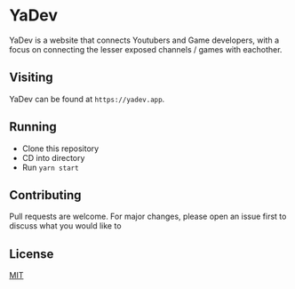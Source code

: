 # YaDev

YaDev is a website that connects Youtubers and Game developers, with a focus on connecting the lesser exposed channels / games with eachother.

## Visiting

YaDev can be found at `https://yadev.app`. 

## Running

* Clone this repository
* CD into directory
* Run `yarn start`

## Contributing

Pull requests are welcome. For major changes, please open an issue first to discuss what you would like to 

## License
[MIT](https://choosealicense.com/licenses/mit/)